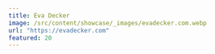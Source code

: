 ```yaml
---
title: Eva Decker
image: /src/content/showcase/_images/evadecker.com.webp
url: "https://evadecker.com"
featured: 20
---
```

